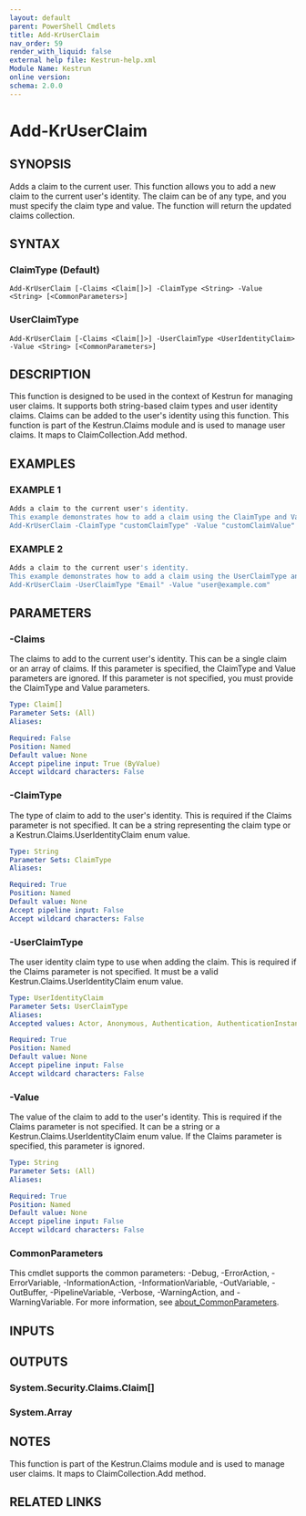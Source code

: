 ```yaml
---
layout: default
parent: PowerShell Cmdlets
title: Add-KrUserClaim
nav_order: 59
render_with_liquid: false
external help file: Kestrun-help.xml
Module Name: Kestrun
online version:
schema: 2.0.0
---
```


# Add-KrUserClaim

## SYNOPSIS
Adds a claim to the current user.
This function allows you to add a new claim to the current user's identity.
The claim can be of any type, and you must specify the claim type and value.
The function will return the updated claims collection.

## SYNTAX

### ClaimType (Default)
```
Add-KrUserClaim [-Claims <Claim[]>] -ClaimType <String> -Value <String> [<CommonParameters>]
```

### UserClaimType
```
Add-KrUserClaim [-Claims <Claim[]>] -UserClaimType <UserIdentityClaim> -Value <String> [<CommonParameters>]
```

## DESCRIPTION
This function is designed to be used in the context of Kestrun for managing user claims.
It supports both string-based claim types and user identity claims.
Claims can be added to the user's identity using this function.
This function is part of the Kestrun.Claims module and is used to manage user claims.
It maps to ClaimCollection.Add method.

## EXAMPLES

### EXAMPLE 1
```powershell
Adds a claim to the current user's identity.
This example demonstrates how to add a claim using the ClaimType and Value parameters.
Add-KrUserClaim -ClaimType "customClaimType" -Value "customClaimValue"
```

### EXAMPLE 2
```powershell
Adds a claim to the current user's identity.
This example demonstrates how to add a claim using the UserClaimType and Value parameters.
Add-KrUserClaim -UserClaimType "Email" -Value "user@example.com"
```

## PARAMETERS

### -Claims
The claims to add to the current user's identity.
This can be a single claim or an array of claims.
If this parameter is specified, the ClaimType and Value parameters are ignored.
If this parameter is not specified, you must provide the ClaimType and Value parameters.

```yaml
Type: Claim[]
Parameter Sets: (All)
Aliases:

Required: False
Position: Named
Default value: None
Accept pipeline input: True (ByValue)
Accept wildcard characters: False
```

### -ClaimType
The type of claim to add to the user's identity.
This is required if the Claims parameter is not specified.
It can be a string representing the claim type or a Kestrun.Claims.UserIdentityClaim enum value.

```yaml
Type: String
Parameter Sets: ClaimType
Aliases:

Required: True
Position: Named
Default value: None
Accept pipeline input: False
Accept wildcard characters: False
```

### -UserClaimType
The user identity claim type to use when adding the claim.
This is required if the Claims parameter is not specified.
It must be a valid Kestrun.Claims.UserIdentityClaim enum value.

```yaml
Type: UserIdentityClaim
Parameter Sets: UserClaimType
Aliases:
Accepted values: Actor, Anonymous, Authentication, AuthenticationInstant, AuthenticationMethod, AuthorizationDecision, Country, DateOfBirth, Dns, DenyOnlyPrimaryGroupSid, DenyOnlyPrimarySid, DenyOnlySid, DenyOnlyWindowsDeviceGroup, Email, EmailAddress, Expiration, GivenName, Gender, GroupSid, Hash, HomePhone, IsPersistent, Issuer, Locality, MobilePhone, Name, NameIdentifier, OtherPhone, PostalCode, PrimaryGroupSid, Ppid, PrivatePpid, Role, Rsa, SerialNumber, Sid, StateOrProvince, Spn, StreetAddress, Surname, Thumbprint, UserData, Upn, Uri, Version, Webpage, System, WindowsAccountName, WindowsDevice, WindowsDeviceGroup, WindowsFqbnVersion, WindowsGroupSid, WindowsGroup, WindowsDeviceClaim, WindowsSubAuthority, WindowsSid, PrimarySid

Required: True
Position: Named
Default value: None
Accept pipeline input: False
Accept wildcard characters: False
```

### -Value
The value of the claim to add to the user's identity.
This is required if the Claims parameter is not specified.
It can be a string or a Kestrun.Claims.UserIdentityClaim enum value.
If the Claims parameter is specified, this parameter is ignored.

```yaml
Type: String
Parameter Sets: (All)
Aliases:

Required: True
Position: Named
Default value: None
Accept pipeline input: False
Accept wildcard characters: False
```

### CommonParameters
This cmdlet supports the common parameters: -Debug, -ErrorAction, -ErrorVariable, -InformationAction, -InformationVariable, -OutVariable, -OutBuffer, -PipelineVariable, -Verbose, -WarningAction, and -WarningVariable. For more information, see [about_CommonParameters](http://go.microsoft.com/fwlink/?LinkID=113216).

## INPUTS

## OUTPUTS

### System.Security.Claims.Claim[]
### System.Array
## NOTES
This function is part of the Kestrun.Claims module and is used to manage user claims.
It maps to ClaimCollection.Add method.

## RELATED LINKS
